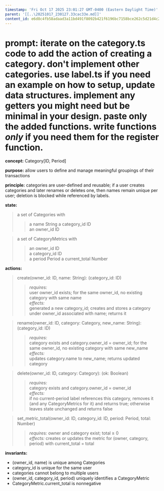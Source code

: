 ```yaml
---
timestamp: 'Fri Oct 17 2025 23:01:27 GMT-0400 (Eastern Daylight Time)'
parent: '[[..\20251017_230127.33cac33e.md]]'
content_id: e6d8c4fb58adaad3a11bd491f8092b421f6196bc7158bce262c5d21d4c27f0e8
---
```


# prompt: iterate on the category.ts code to add the action of creating a category. don't implement other categories. use label.ts if you need an example on how to setup, update data structures. implement any getters you might need but be minimal in your design. paste only the added functions. write functions *only* if you need them for the register function.

**concept:** Category\[ID, Period]

**purpose:** allow users to define and manage meaningful groupings of their transactions

**principle:** categories are user-defined and reusable; if a user creates categories and later renames or deletes one, then names remain unique per user; deletion is blocked while referenced by labels.

**state:**

> a set of Categories with
>
> > a name String
> > a category\_id ID\
> > an owner\_id ID

> a set of CategoryMetrics with
>
> > an owner\_id ID\
> > a category\_id ID\
> > a period Period
> > a current\_total Number

**actions:**

> create(owner\_id: ID, name: String): (category\_id: ID)
>
> > *requires:*\
> > user owner\_id exists; for the same owner\_id, no existing category with same name\
> > *effects:*\
> > generated a new category\_id; creates and stores a category under owner\_id associated with name; returns it

> rename(owner\_id: ID, category: Category, new\_name: String): (category\_id: ID)
>
> > *requires:*\
> > category exists and category.owner\_id = owner\_id; for the same owner\_id, no existing category with same new\_name\
> > *effects:*\
> > updates category.name to new\_name; returns updated category

> delete(owner\_id: ID, category: Category): (ok: Boolean)
>
> > *requires:*\
> > category exists and category.owner\_id = owner\_id\
> > *effects:*\
> > if no current-period label references this category, removes it (and any CategoryMetrics for it) and returns true; otherwise leaves state unchanged and returns false

> set\_metric\_total(owner\_id: ID, category\_id: ID, period: Period, total: Number)
>
> > *requires:* owner and category exist; total ≥ 0\
> > *effects:* creates or updates the metric for (owner, category, period) with current\_total = total

**invariants:**

* (owner\_id, name) is unique among Categories
* category\_id is unique for the same user
* categories cannot belong to multiple users
* (owner\_id, category\_id, period) uniquely identifies a CategoryMetric
* CategoryMetric.current\_total is nonnegative
